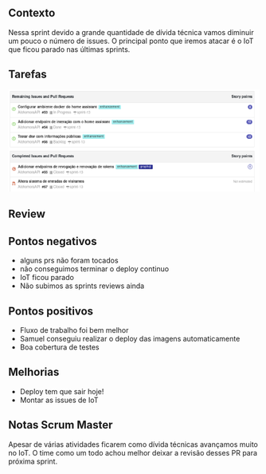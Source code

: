 ## Contexto

Nessa sprint devido a grande quantidade de dívida técnica vamos diminuir um pouco o número de issues. O principal ponto que iremos atacar é o IoT que ficou parado nas últimas sprints.

## Tarefas

![issues](images/sprint13/issues_api.png)

## Review

## Pontos negativos

* alguns prs não foram tocados
* não conseguimos terminar o deploy continuo
* IoT ficou parado
* Não subimos as sprints reviews ainda 

## Pontos positivos

* Fluxo de trabalho foi bem melhor
* Samuel conseguiu realizar o deploy das imagens automaticamente
* Boa cobertura de testes

## Melhorias

* Deploy tem que sair hoje! 
* Montar as issues de IoT

## Notas Scrum Master

Apesar de várias atividades ficarem como dívida técnicas avançamos muito no IoT. O time como um todo achou melhor deixar a revisão desses PR para próxima sprint.
